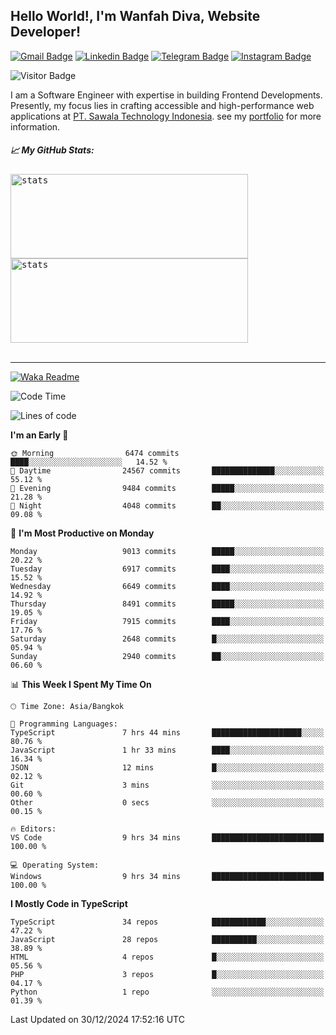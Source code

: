 ## Hello World!, I'm Wanfah Diva, Website Developer!

[![Gmail Badge](https://img.shields.io/badge/-Gmail-white?style=plastic&logo=Gmail&link=mailto:aditputrafirmansyah@gmail.com)](mailto:wanfahdivaa@gmail.com)
[![Linkedin Badge](https://img.shields.io/badge/-LinkedIn-blue?style=plastic&logo=Linkedin&link=https://www.linkedin.com/in/aditputrafirmansyah/)](https://www.linkedin.com/in/wanfahdiva/)
[![Telegram Badge](https://img.shields.io/badge/-Telegram-blue?style=plastic&logo=telegram&link=https://t.me/Adithya_13)](https://t.me/wanfahdiva)
[![Instagram Badge](https://img.shields.io/badge/-Instagram-white?style=plastic&logo=instagram&link=https://www.instagram.com/adithya_firmansyahputra/)](https://www.instagram.com/wnfhdva/)

![Visitor Badge](https://visitor-badge.laobi.icu/badge?page_id=wanfahdiva.wanfahdiva)

<p>
I am a Software Engineer with expertise in building Frontend Developments.
Presently, my focus lies in crafting accessible and high-performance web applications at  <a href="https://sawala/tech" target="_blank">PT. Sawala Technology Indonesia</a>. see my <a href="http://wanfahdiva-com.vercel.app/" target="_blank">portfolio</a> for more information.
</p>

<h5 align="left">
  
📈 **My GitHub Stats:**

</h5>

<div align="left">
<kbd>
    <img height="135em" width="380em" alt="stats" src="https://github-readme-streak-stats.herokuapp.com?user=wanfahdiva&theme=tokyonight_duo&hide_border=true&dates=27DDC9" />
</kbd>
<kbd>
    <img height="135em" width="380em" alt="stats" src="https://github-readme-activity-graph.vercel.app/graph?username=wanfahdiva&theme=react&hide_title=true"></kbd>
</div>

<br />

---

[![Waka Readme](https://github.com/wanfahdiva/wanfahdiva/actions/workflows/waka.yml/badge.svg)](https://github.com/wanfahdiva/wanfahdiva/actions/workflows/waka.yml)

<!--START_SECTION:waka-->
![Code Time](http://img.shields.io/badge/Code%20Time-1%2C567%20hrs%2057%20mins-blue)

![Lines of code](https://img.shields.io/badge/From%20Hello%20World%20I%27ve%20Written-22.1%20million%20lines%20of%20code-blue)

**I'm an Early 🐤** 

```text
🌞 Morning                6474 commits        ████░░░░░░░░░░░░░░░░░░░░░   14.52 % 
🌆 Daytime                24567 commits       ██████████████░░░░░░░░░░░   55.12 % 
🌃 Evening                9484 commits        █████░░░░░░░░░░░░░░░░░░░░   21.28 % 
🌙 Night                  4048 commits        ██░░░░░░░░░░░░░░░░░░░░░░░   09.08 % 
```
📅 **I'm Most Productive on Monday** 

```text
Monday                   9013 commits        █████░░░░░░░░░░░░░░░░░░░░   20.22 % 
Tuesday                  6917 commits        ████░░░░░░░░░░░░░░░░░░░░░   15.52 % 
Wednesday                6649 commits        ████░░░░░░░░░░░░░░░░░░░░░   14.92 % 
Thursday                 8491 commits        █████░░░░░░░░░░░░░░░░░░░░   19.05 % 
Friday                   7915 commits        ████░░░░░░░░░░░░░░░░░░░░░   17.76 % 
Saturday                 2648 commits        █░░░░░░░░░░░░░░░░░░░░░░░░   05.94 % 
Sunday                   2940 commits        ██░░░░░░░░░░░░░░░░░░░░░░░   06.60 % 
```


📊 **This Week I Spent My Time On** 

```text
🕑︎ Time Zone: Asia/Bangkok

💬 Programming Languages: 
TypeScript               7 hrs 44 mins       ████████████████████░░░░░   80.76 % 
JavaScript               1 hr 33 mins        ████░░░░░░░░░░░░░░░░░░░░░   16.34 % 
JSON                     12 mins             █░░░░░░░░░░░░░░░░░░░░░░░░   02.12 % 
Git                      3 mins              ░░░░░░░░░░░░░░░░░░░░░░░░░   00.60 % 
Other                    0 secs              ░░░░░░░░░░░░░░░░░░░░░░░░░   00.15 % 

🔥 Editors: 
VS Code                  9 hrs 34 mins       █████████████████████████   100.00 % 

💻 Operating System: 
Windows                  9 hrs 34 mins       █████████████████████████   100.00 % 
```

**I Mostly Code in TypeScript** 

```text
TypeScript               34 repos            ████████████░░░░░░░░░░░░░   47.22 % 
JavaScript               28 repos            ██████████░░░░░░░░░░░░░░░   38.89 % 
HTML                     4 repos             █░░░░░░░░░░░░░░░░░░░░░░░░   05.56 % 
PHP                      3 repos             █░░░░░░░░░░░░░░░░░░░░░░░░   04.17 % 
Python                   1 repo              ░░░░░░░░░░░░░░░░░░░░░░░░░   01.39 % 
```




 Last Updated on 30/12/2024 17:52:16 UTC
<!--END_SECTION:waka-->
